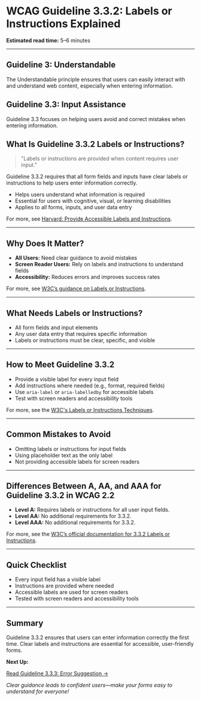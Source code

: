 <!---
title: 3.3.2 - Labels or Instructions
series: Making the Web Accessible for All
description: A practical guide to WCAG Guideline 3.3.2 (Labels or Instructions)—what it means, why it matters, and how to help users enter information correctly the first time.
keywords: wcag 3.3.2, labels or instructions, accessibility, web standards, form usability, user experience
image: WCAG-Series-3-3-2.png
imageAlt: Blue text on yellow background saying, "Web Content Accessibiilty Guiedlines (WCAG) 3.3.2 Explained, Labels or Instructions"
status: published
date: 2025-07-03
excerpt: This guideline ensures forms and interactive elements have clear labels and instructions for users.
--->

# **WCAG Guideline 3.3.2: Labels or Instructions Explained**

**Estimated read time:** 5–6 minutes

---

## **Guideline 3: Understandable**

The Understandable principle ensures that users can easily interact with and understand web content, especially when entering information.

## **Guideline 3.3: Input Assistance**

Guideline 3.3 focuses on helping users avoid and correct mistakes when entering information.

## **What Is Guideline 3.3.2 Labels or Instructions?**

<!-- [Illustration: Form with clear labels and instructions for each field] -->

> "Labels or instructions are provided when content requires user input."

Guideline 3.3.2 requires that all form fields and inputs have clear labels or instructions to help users enter information correctly.

- Helps users understand what information is required
- Essential for users with cognitive, visual, or learning disabilities
- Applies to all forms, inputs, and user data entry

For more, see [Harvard: Provide Accessible Labels and Instructions](https://accessibility.huit.harvard.edu/provide-accessible-labels-and-instructions).

---

## **Why Does It Matter?**

<!-- [Infographic: Label icon, instruction text, and user with assistive tech] -->

- **All Users:** Need clear guidance to avoid mistakes
- **Screen Reader Users:** Rely on labels and instructions to understand fields
- **Accessibility:** Reduces errors and improves success rates

For more, see [W3C’s guidance on Labels or Instructions](https://www.w3.org/WAI/WCAG22/Understanding/labels-or-instructions.html).

---

## **What Needs Labels or Instructions?**

<!-- [Grid: Form fields, labels, and instruction text] -->

- All form fields and input elements
- Any user data entry that requires specific information
- Labels or instructions must be clear, specific, and visible

---

## **How to Meet Guideline 3.3.2**

<!-- [Side-by-side: Good example (clear label and instruction) vs. Bad example (no label or unclear instruction)] -->

- Provide a visible label for every input field
- Add instructions where needed (e.g., format, required fields)
- Use `aria-label` or `aria-labelledby` for accessible labels
- Test with screen readers and accessibility tools

For more, see the [W3C's Labels or Instructions Techniques](https://www.w3.org/WAI/WCAG22/Techniques/general/G131).

---

## **Common Mistakes to Avoid**

<!-- [Do/Don't graphic: Left side with clear label, right side with missing or unclear label] -->

- Omitting labels or instructions for input fields
- Using placeholder text as the only label
- Not providing accessible labels for screen readers

---

## **Differences Between A, AA, and AAA for Guideline 3.3.2 in WCAG 2.2**

<!-- [Infographic: Three columns labeled A, AA, AAA with example requirements for each] -->

- **Level A:** Requires labels or instructions for all user input fields.
- **Level AA:** No additional requirements for 3.3.2.
- **Level AAA:** No additional requirements for 3.3.2.

For more, see the [W3C’s official documentation for 3.3.2 Labels or Instructions](https://www.w3.org/WAI/WCAG22/Understanding/labels-or-instructions.html).

---

## **Quick Checklist**

<!-- [Checklist graphic: Icons for label, instruction, and form field] -->

- Every input field has a visible label
- Instructions are provided where needed
- Accessible labels are used for screen readers
- Tested with screen readers and accessibility tools

---

## **Summary**

<!-- [Illustration: User filling out a form with clear labels and instructions] -->

Guideline 3.3.2 ensures that users can enter information correctly the first time. Clear labels and instructions are essential for accessible, user-friendly forms.

**Next Up:**

[Read Guideline 3.3.3: Error Suggestion →](WCAG-Guideline-3-3-3-Error-Suggestion-Explained)

*Clear guidance leads to confident users—make your forms easy to understand for everyone!*
